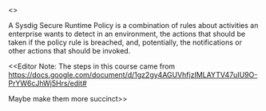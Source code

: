 <<WORK IN PROGRESS>>

A Sysdig Secure Runtime Policy is a combination of rules about activities an enterprise wants to detect in an environment, the actions that should be taken if the policy rule is breached, and, potentially, the notifications or other actions that should be invoked.

<<Editor Note: The steps in this course came from https://docs.google.com/document/d/1gz2gy4AGUVhfjzIMLAYTV47uIU9O-PrYW6cJhWj5Hrs/edit#

Maybe make them more succinct>>

